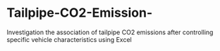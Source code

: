 # Tailpipe-CO2-Emission-
 Investigation the association of tailpipe CO2  emissions after controlling specific vehicle  characteristics using Excel
